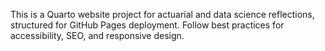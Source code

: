 <!-- Use this file to provide workspace-specific custom instructions to Copilot. For more details, visit https://code.visualstudio.com/docs/copilot/copilot-customization#_use-a-githubcopilotinstructionsmd-file -->

This is a Quarto website project for actuarial and data science reflections, structured for GitHub Pages deployment. Follow best practices for accessibility, SEO, and responsive design.
